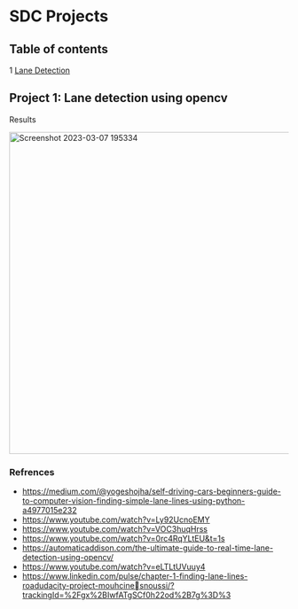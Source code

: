 # SDC Projects
## Table of contents
1 [Lane Detection](https://github.com/adijams01/SDC_Projects/edit/main/README.md#project-1-lane-detection-using-opencv)

## Project 1: Lane detection using opencv
Results

<img width="581" alt="Screenshot 2023-03-07 195334" src="https://user-images.githubusercontent.com/92617405/223450333-8760514f-2c9c-48a8-b552-1e2e690f5206.png">

### Refrences
* https://medium.com/@yogeshojha/self-driving-cars-beginners-guide-to-computer-vision-finding-simple-lane-lines-using-python-a4977015e232
* https://www.youtube.com/watch?v=Ly92UcnoEMY 
* https://www.youtube.com/watch?v=VOC3huqHrss
* https://www.youtube.com/watch?v=0rc4RqYLtEU&t=1s 
* https://automaticaddison.com/the-ultimate-guide-to-real-time-lane-detection-using-opencv/
* https://www.youtube.com/watch?v=eLTLtUVuuy4
* https://www.linkedin.com/pulse/chapter-1-finding-lane-lines-roadudacity-project-mouhcinesnoussi/?trackingId=%2Fgx%2BIwfATgSCf0h22od%2B7g%3D%3
